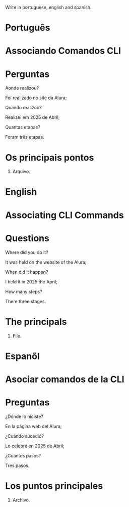 Write in portuguese, english and spanish.

# Português 

#  Associando Comandos CLI





# Perguntas

Aonde realizou?

Foi realizado no site da Alura;

Quando realizou?

Realizei em 2025 de Abril;

Quantas etapas?

Foram três etapas.

# Os principais pontos

1. Arquivo.


# English


#  Associating CLI Commands


# Questions

Where did you do it?

It was held on the website of the Alura;

When did it happen?

I held it in 2025 the April;

How many steps?

There three stages.

# The principals


1. File.


# Espanõl


#  Asociar comandos de la CLI

# Preguntas

¿Dónde lo hiciste?

En la página web del Alura;

¿Cuándo sucedió?

Lo celebré en 2025 de Abril;

¿Cuántos pasos?

Tres  pasos.

# Los puntos principales


1. Archivo.


